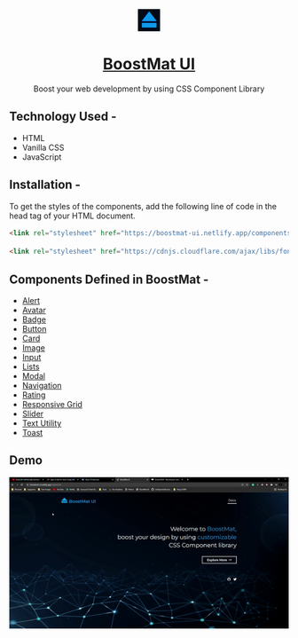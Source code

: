 <div align="center">
  <img src="images/favicon.jpg" height="40" width="40" alt="boostmat ui logo"/>
  
# [BoostMat UI](https://boostmat-ui.netlify.app)
  Boost your web development by using CSS Component Library 
</div>

## Technology Used -
  * HTML
  * Vanilla CSS
  * JavaScript
  
## Installation -
To get the styles of the components, add the following line of code in the head tag of your HTML document.
```html
<link rel="stylesheet" href="https://boostmat-ui.netlify.app/components/component.css">

<link rel="stylesheet" href="https://cdnjs.cloudflare.com/ajax/libs/font-awesome/4.7.0/css/font-awesome.min.css">
```

## Components Defined in BoostMat  -

  * [Alert](https://boostmat-ui.netlify.app/components/alert/alert.html)
  * [Avatar](https://boostmat-ui.netlify.app/components/alert/alert.html)
  * [Badge](https://boostmat-ui.netlify.app/components/badge/badge.html)
  * [Button](https://boostmat-ui.netlify.app/components/button/button.html)
  * [Card](https://boostmat-ui.netlify.app/components/card/card.html)
  * [Image](https://boostmat-ui.netlify.app/components/image/image.html)
  * [Input](https://boostmat-ui.netlify.app/components/input/input.html)
  * [Lists](https://boostmat-ui.netlify.app/components/lists/lists.html)
  * [Modal](https://boostmat-ui.netlify.app/components/modal/modal.html)
  * [Navigation](https://boostmat-ui.netlify.app/components/navigation/navigation.html)
  * [Rating](https://boostmat-ui.netlify.app/components/rating/rating.html)
  * [Responsive Grid](https://boostmat-ui.netlify.app/components/grid/grid.html)
  * [Slider](https://boostmat-ui.netlify.app/components/slider/slider.html)
  * [Text Utility](https://boostmat-ui.netlify.app/components/text-utilities/textUtilities.html)
  * [Toast](https://boostmat-ui.netlify.app/components/toast/toast.html)
 
## Demo

![](https://github.com/rutvikpumak/boostmat-ui/blob/dev/images/demo.gif)
